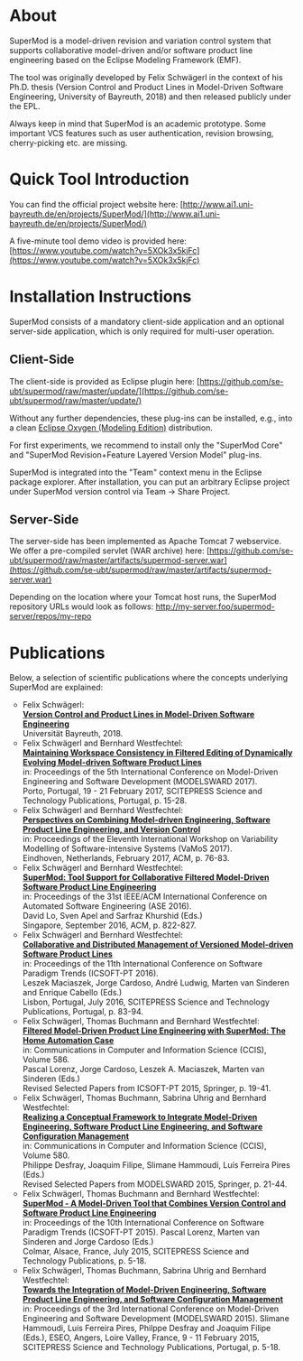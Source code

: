 # About
SuperMod is a model-driven revision and variation control system that supports collaborative model-driven and/or software product line engineering based on the Eclipse Modeling Framework (EMF).

The tool was originally developed by Felix Schwägerl in the context of his Ph.D. thesis (Version Control and Product Lines in Model-Driven Software Engineering, University of Bayreuth, 2018) and then released publicly under the EPL.

Always keep in mind that SuperMod is an academic prototype. Some important VCS features such as user authentication, revision browsing, cherry-picking etc. are missing.

# Quick Tool Introduction
You can find the official project website here: [http://www.ai1.uni-bayreuth.de/en/projects/SuperMod/](http://www.ai1.uni-bayreuth.de/en/projects/SuperMod/)

A five-minute tool demo video is provided here: [https://www.youtube.com/watch?v=5XOk3x5kjFc](https://www.youtube.com/watch?v=5XOk3x5kjFc)

# Installation Instructions
SuperMod consists of a mandatory client-side application and an optional server-side application, which is only required for multi-user operation.

## Client-Side
The client-side is provided as Eclipse plugin here: [https://github.com/se-ubt/supermod/raw/master/update/](https://github.com/se-ubt/supermod/raw/master/update/)

Without any further dependencies, these plug-ins can be installed, e.g., into a clean [Eclipse Oxygen (Modeling Edition)](http://www.eclipse.org/downloads/packages/release/Oxygen) distribution.

For first experiments, we recommend to install only the "SuperMod Core" and "SuperMod Revision+Feature Layered Version Model" plug-ins.

SuperMod is integrated into the "Team" context menu in the Eclipse package explorer. After installation, you can put an arbitrary Eclipse project under SuperMod version control via Team -> Share Project.

## Server-Side
The server-side has been implemented as Apache Tomcat 7 webservice. We offer a pre-compiled servlet (WAR archive) here:
[https://github.com/se-ubt/supermod/raw/master/artifacts/supermod-server.war](https://github.com/se-ubt/supermod/raw/master/artifacts/supermod-server.war)

Depending on the location where your Tomcat host runs, the SuperMod repository URLs would look as follows:
http://my-server.foo/supermod-server/repos/my-repo

# Publications
Below, a selection of scientific publications where the concepts underlying SuperMod are explained:
<ul type="circle">
<li>Felix Schwägerl: <br><strong><a href="https://epub.uni-bayreuth.de/3554/" target="_blank">Version Control and Product Lines in Model-Driven Software Engineering</a></strong><br>Universität Bayreuth, 2018.</li>
<li>Felix Schwägerl and Bernhard Westfechtel: <br><strong><a href="http://dx.doi.org/10.5220/0006071800150028" target="_blank">Maintaining Workspace Consistency in Filtered Editing of Dynamically Evolving Model-driven Software Product Lines</a></strong><br>in: Proceedings of the 5th International Conference on Model-Driven Engineering and Software Development (MODELSWARD 2017).<br>Porto, Portugal, 19 - 21 February 2017, SCITEPRESS Science and Technology Publications, Portugal, p. 15-28.</li>
<li>Felix Schwägerl and Bernhard Westfechtel: <br><strong><a href="http://doi.acm.org/10.1145/3023956.3023969" target="_blank">Perspectives on Combining Model-driven Engineering, Software Product Line Engineering, and Version Control</a></strong><br>in: Proceedings of the Eleventh International Workshop on Variability Modelling of Software-intensive Systems (VaMoS 2017).<br>Eindhoven, Netherlands, February 2017, ACM, p. 76-83.</li>
<li>Felix Schwägerl and Bernhard Westfechtel: <br><strong><a href="http://dx.doi.org/10.1145/2970276.2970288" target="_blank">SuperMod: Tool Support for Collaborative Filtered Model-Driven Software Product Line Engineering</a></strong><br>in: Proceedings of the 31st IEEE/ACM International Conference on Automated Software Engineering (ASE 2016). <br> David Lo, Sven Apel and Sarfraz Khurshid (Eds.)<br>Singapore, September 2016, ACM, p. 822-827.</li>
<li>Felix Schwägerl and Bernhard Westfechtel: <br><strong><a href="http://dx.doi.org/10.5220/0005971300830094" target="_blank">Collaborative and Distributed Management of Versioned Model-driven Software Product Lines</a></strong><br>in: Proceedings of the 11th International Conference on Software Paradigm Trends (ICSOFT-PT 2016). <br> Leszek Maciaszek, Jorge Cardoso, André Ludwig, Marten van Sinderen and Enrique Cabello (Eds.)<br>Lisbon, Portugal, July 2016, SCITEPRESS Science and Technology Publications, Portugal, p. 83-94.</li>
<li>Felix Schwägerl, Thomas Buchmann and Bernhard Westfechtel: <br><strong><a href="http://link.springer.com/chapter/10.1007/978-3-319-30142-6_2" target="_blank">Filtered Model-Driven Product Line Engineering with SuperMod: The Home Automation Case</a></strong><br> in: Communications in Computer and Information Science (CCIS), Volume 586.<br> Pascal Lorenz, Jorge Cardoso, Leszek A. Maciaszek, Marten van Sinderen (Eds.)<br>Revised Selected Papers from ICSOFT-PT 2015, Springer, p. 19-41.</li>
<li>Felix Schwägerl, Thomas Buchmann, Sabrina Uhrig and Bernhard Westfechtel: <br><strong><a href="http://link.springer.com/chapter/10.1007/978-3-319-27869-8_2" target="_blank"> Realizing a Conceptual Framework to Integrate Model-Driven Engineering, Software Product Line Engineering, and Software Configuration Management</a></strong><br> in: Communications in Computer and Information Science (CCIS), Volume 580.<br> Philippe Desfray, Joaquim Filipe, Slimane Hammoudi, Luís Ferreira Pires (Eds.)<br> Revised Selected Papers from MODELSWARD 2015, Springer, p. 21-44.</li>
<li>Felix Schwägerl, Thomas Buchmann and Bernhard Westfechtel: <br><strong><a href="http://dx.doi.org/10.5220/0005506600050018" target="_blank">SuperMod - A Model-Driven Tool that Combines Version Control and Software Product Line Engineering</a></strong><br>in: Proceedings of the 10th International Conference on Software Paradigm Trends (ICSOFT-PT 2015). Pascal Lorenz, Marten van Sinderen and Jorge Cardoso (Eds.)<br> Colmar, Alsace, France, July 2015, SCITEPRESS Science and Technology Publications, p. 5-18.</li>
<li>Felix Schwägerl, Thomas Buchmann, Sabrina Uhrig and Bernhard Westfechtel:<br><strong><a href="http://dx.doi.org/10.5220/0005195000050018" target="_blank">Towards the Integration of Model-Driven Engineering, Software Product Line Engineering, and Software Configuration Management</a></strong><br>in: Proceedings of the 3rd International Conference on Model-Driven Engineering and Software Development (MODELSWARD 2015). Slimane Hammoudi, Luis Ferreira Pires, Philppe Desfray and Joaquim Filipe (Eds.), ESEO, Angers, Loire Valley, France, 9 - 11 February 2015, SCITEPRESS Science and Technology Publications, Portugal, p. 5-18.</li>
</ul>
